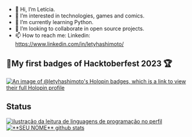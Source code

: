 <!--- letyhashimoto/letyhashimoto is a ✨ special ✨ repository because its `README.md` (this file) appears on your GitHub profile.
You can click the Preview link to take a look at your changes.
--->


- 👋 Hi, I’m Letícia.
- 👀 I’m interested in technologies, games and comics.
- 🌱 I’m currently learning Python.
- 💞️ I’m looking to collaborate in open source projects.
- 📫 How to reach me: Linkedin: https://www.linkedin.com/in/letyhashimoto/
            
## 🎉My first badges of Hacktoberfest 2023 🏆

[![An image of @letyhashimoto's Holopin badges, which is a link to view their full Holopin profile](https://holopin.me/letyhashimoto)](https://holopin.io/@letyhashimoto)


<!--- [![Letyhashimoto's GitHub stats](https://github-readme-stats.vercel.app/api?username=letyhashimoto&theme=aura&show_icons=true)](https://github.com/letyhashimoto/github-readme-stats)

[![Top Langs](https://github-readme-stats.vercel.app/api/top-langs/?username=letyhashimoto)](https://github.com/letyhashimoto/github-readme-stats) --->

## Status

<a href="https://github.com/Gurupreet" title="ilustração do mapeamento de linguagens">
  <img align="center" src="https://github-readme-stats.vercel.app/api/top-langs/?username=letyhashimoto&theme=dracula&hide_langs_below=1" alt="ilustração da leitura de linguagens de programação no perfil"/>
</a>

<a href="https://github.com/Gurupreet" title="ilustração do mapeamento do perfil">
 <img align="center" src="https://github-readme-stats.vercel.app/api?username=letyhashimoto&show_icons=true&theme=dracula&line_height=27" alt="**SEU NOME** github stats"/>
</a>
